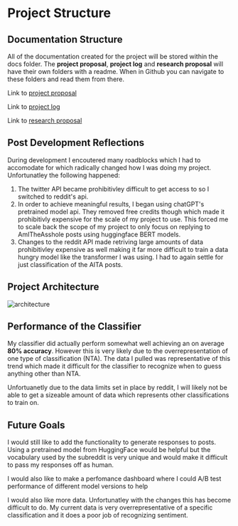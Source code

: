 # Project Structure

## Documentation Structure 
All of the documentation created for the project will be stored within the docs folder. The **project proposal**, **project log** and **research proposal** will have their own folders with a readme. When in Github you can navigate to these folders and read them from there. 

Link to [project proposal](https://github.com/cstainsby/B-Onion/tree/main/docs/project-proposal)

Link to [project log](https://github.com/cstainsby/B-Onion/tree/main/docs/project-log)

Link to [research proposal](https://github.com/cstainsby/B-Onion/tree/main/docs/research-proposal)

## Post Development Reflections
During development I encoutered many roadblocks which I had to accomodate for which radically changed how I was doing my project. Unfortunatley the following happened:
1. The twitter API became prohibitivley difficult to get access to so I switched to reddit's api.
1. In order to achieve meaningful results, I began using chatGPT's pretrained model api. They removed free credits though which made it prohibitivly expensive for the scale of my project to use. This forced me to scale back the scope of my project to only focus on replying to AmITheAsshole posts using huggingface BERT models. 
1. Changes to the reddit API made retriving large amounts of data prohibitivley expensive as well making it far more difficult to train a data hungry model like the transformer I was using. I had to again settle for just classification of the AITA posts. 

## Project Architecture
![architecture]("imgs/AITA-architecture.png")

## Performance of the Classifier
My classifier did actually perform somewhat well achieving an on average **80% accuracy**. However this is very likely due to the overrepresentation of one type of classification (NTA). The data I pulled was representative of this trend which made it difficult for the classifier to recognize when to guess anything other than NTA.

Unfortuanetly due to the data limits set in place by reddit, I will likely not be able to get a sizeable amount of data which represents other classifications to train on.

## Future Goals
I would still like to add the functionality to generate responses to posts. Using a pretrained model from HuggingFace would be helpful but the vocabulary used by the subreddit is very unique and would make it difficult to pass my responses off as human.

I would also like to make a perfomance dashboard where I could A/B test performance of different model versions to help

I would also like more data. Unfortunatley with the changes this has become difficult to do. My current data is very overrepresentative of a specific classification and it does a poor job of recognizing sentiment. 

